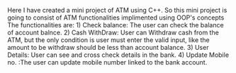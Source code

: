 Here I have created a mini project of ATM using C++.
So this mini project is going to consist of ATM functionalities implimented using OOP's concepts
The functionalities are: 1) Check balance: The user can check the balance of  account balnce. 2) Cash WithDraw: User can Withdraw cash from the ATM, but the only condition is
user must enter the valid input, like the amount to be withdraw should be less than account balance. 3) User Details: User can see and cross check  details in the bank.
4) Update Mobile no. :The user can update mobile number linked to the bank account.
